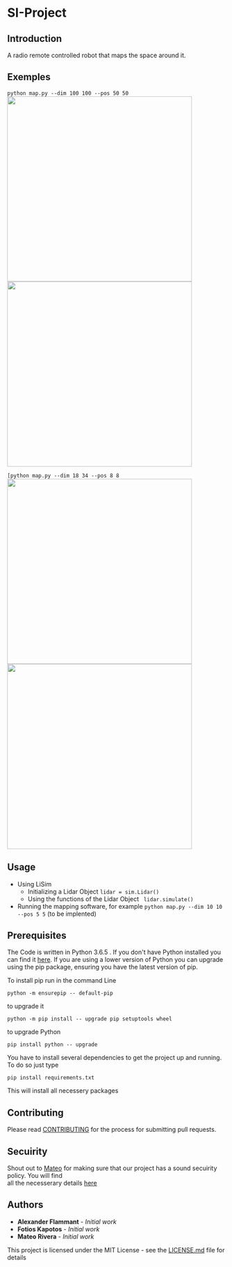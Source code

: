 # SI-Project

## Introduction
A radio remote controlled robot that maps the space around it.

## Exemples

 ```python map.py --dim 100 100 --pos 50 50``` \
 <img src="https://github.com/fotisk07/SI-Project/blob/master/Mapping/Examples/dim%3D(100%2C%20100)_pos%3D(50%2C%2050)/Real_Map.png" width="425"/> <img src="https://github.com/fotisk07/SI-Project/blob/master/Mapping/Examples/dim%3D(100%2C%20100)_pos%3D(50%2C%2050)/Produced_map.png" width="425"/>
 
```[python map.py --dim 18 34 --pos 8 8```\
<img src="https://github.com/fotisk07/SI-Project/blob/master/Mapping/Examples/dim%3D(18%2C%2034)_pos%3D(8%2C%208)/Real_Map.png" width="425"/> <img src="https://github.com/fotisk07/SI-Project/blob/master/Mapping/Examples/dim%3D(18%2C%2034)_pos%3D(8%2C%208)/Produced_map.png" width="425"/>
 


## Usage

* Using LiSim
  * Initializing a Lidar Object
  ```lidar = sim.Lidar() ```
  * Using the functions of the Lidar Object
  ``` lidar.simulate()```
* Running the mapping software, for example
```python map.py --dim 10 10 --pos 5 5``` (to be implented)



## Prerequisites

The Code is written in Python 3.6.5 . If you don't have Python installed you can find it [here](https://www.python.org/downloads/). If you are using a lower version of Python you can upgrade using the pip package, ensuring you have the latest version of pip.

To install pip run in the command Line
```
python -m ensurepip -- default-pip
```
to upgrade it
```
python -m pip install -- upgrade pip setuptools wheel
```
to upgrade Python
```
pip install python -- upgrade
```
You have to install several dependencies to get the project up and running. To do so just type
```
pip install requirements.txt
```
This will install all necessery packages

## Contributing

Please read [CONTRIBUTING](https://github.com/fotisk07/SI-Project/blob/master/CONTRIBUTING) for the process for submitting pull requests.

## Secuirity

Shout out to [Mateo](https://github.com/CeType) for making sure that our project has a sound secuirity policy. You will find  
all the necesserary details [here](https://github.com/fotisk07/SI-Project/blob/master/SECURITY.md)

## Authors

* **Alexander Flammant** - *Initial work*
* **Fotios Kapotos** - *Initial work*
* **Mateo Rivera** - *Initial work*

This project is licensed under the MIT License - see the [LICENSE.md](https://github.com/fotisk07/SI-Project/blob/master/LICENSE) file for details
